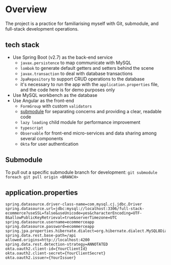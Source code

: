 # Overview
The project is a practice for familiarising myself with Git, submodule, and full-stack development operations.

## tech stack
- Use Spring Boot (v2.7) as the back-end service
  - `javax.persistence` to map communicate with MySQL
  - `lombok` to generate default getters and setters behind the scene
  - `javax.transaction` to deal with database transactions
  - `JpaRepository` to support CRUD operations to the database
  - it's necessary to run the app with the `application.properties` file, and the code here is for demo purposes only
- Use MySQL workbench as the database
- Use Angular as the front-end
  - `FormGroup` with custom `validators`
  - [submodule](https://angular.io/guide/architecture-modules) for separating concerns and providing a clear, readable code
  - `lazy loading` child module for performance improvement
  - `typescript`
  - `Observable` for front-end micro-services and data sharing among several components
  - `Okta` for user authentication

## Submodule
To pull out a specific submodule branch for development:
`git submodule foreach git pull origin <BRANCH>`

## application.properties
```
spring.datasource.driver-class-name=com.mysql.cj.jdbc.Driver
spring.datasource.url=jdbc:mysql://localhost:3306/full-stack-ecommerce?useSSL=false&useUnicode=yes&characterEncoding=UTF-8&allowPublicKeyRetrieval=true&serverTimezone=UTC
spring.datasource.username=ecommerceapp
spring.datasource.password=ecommerceapp
spring.jpa.properties.hibernate.dialect=org.hibernate.dialect.MySQL8Dialect
spring.data.rest.base-path=/api
allowed.origins=http://localhost:4200
spring.data.rest.detection-strategy=ANNOTATED
okta.oauth2.client-id={YourClientId}
okta.oauth2.client-secret={YourClientSecret}
okta.oauth2.issuer={YourIssuer}
```
